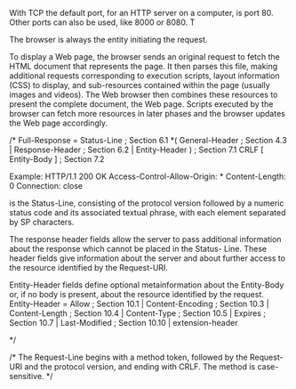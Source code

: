 
With TCP the default port, for an HTTP server on a computer, is port 80. Other ports can also be used, like 8000 or 8080. T

The browser is always the entity initiating the request.

To display a Web page, the browser sends an original request to fetch the HTML document that represents the page. It then parses this file, making additional requests corresponding to execution scripts, layout information (CSS) to display, and sub-resources contained within the page (usually images and videos). The Web browser then combines these resources to present the complete document, the Web page. Scripts executed by the browser can fetch more resources in later phases and the browser updates the Web page accordingly.


/* Full-Response = Status-Line ; Section 6.1
*( General-Header ; Section 4.3
| Response-Header ; Section 6.2
| Entity-Header ) ; Section 7.1
CRLF
[ Entity-Body ] ; Section 7.2 


Example:
HTTP/1.1 200 OK
Access-Control-Allow-Origin: *
Content-Length: 0
Connection: close


is the Status-Line,
consisting of the protocol version followed by a numeric status code
and its associated textual phrase, with each element separated by SP
characters.

The response header fields allow the server to pass additional
information about the response which cannot be placed in the Status-
Line. These header fields give information about the server and about
further access to the resource identified by the Request-URI.


Entity-Header fields define optional metainformation about the
Entity-Body or, if no body is present, about the resource identified
by the request.
Entity-Header = Allow ; Section 10.1
| Content-Encoding ; Section 10.3
| Content-Length ; Section 10.4
| Content-Type ; Section 10.5
| Expires ; Section 10.7
| Last-Modified ; Section 10.10
| extension-header


*/


/*
    The Request-Line begins with a method token, followed by the
    Request-URI and the protocol version, and ending with CRLF.
    The method is case-sensitive.
 */
